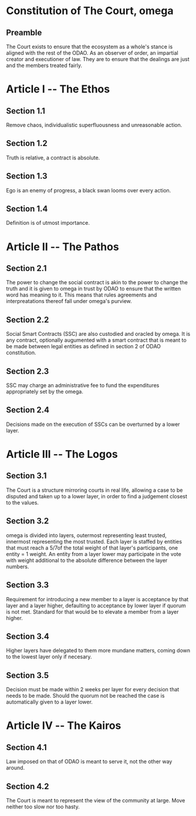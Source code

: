 # Constitution of The Court, omega

## Preamble

The Court exists to ensure that the ecosystem as a whole's stance is aligned with the rest of the ODAO. As an observer of order, an impartial creator and executioner of law. They are to ensure that the dealings are just and the members treated fairly.

# Article I -- The Ethos

## Section 1.1

Remove chaos, individualistic superfluousness and unreasonable action.

## Section 1.2

Truth is relative, a contract is absolute.

## Section 1.3

Ego is an enemy of progress, a black swan looms over every action.

## Section 1.4

Definition is of utmost importance.

# Article II -- The Pathos

## Section 2.1

The power to change the social contract is akin to the power to change the truth and it is given to omega in trust by ODAO to ensure that the written word has meaning to it. This means that rules agreements and interpreatations thereof fall under omega's purview. 

## Section 2.2

Social Smart Contracts (SSC) are also custodied and oracled by omega. It is any contract, optionally augumented with a smart contract that is meant to be made between legal entities as defined in section 2 of ODAO constitution. 

## Section 2.3

SSC may charge an administrative fee to fund the expenditures appropriately set by the omega.

## Section 2.4

Decisions made on the execution of SSCs can be overturned by a lower layer. 


# Article III -- The Logos

## Section 3.1

The Court is a structure mirroring courts in real life, allowing a case to be disputed and taken up to a lower layer, in order to find a judgement closest to the values.

## Section 3.2

omega is divided into layers, outermost representing least trusted, innermost representing the most trusted. Each layer is staffed by entities that must reach a 5/7of the total weight of that layer's participants, one entity = 1 weight. An entity from a layer lower may participate in the vote with weight additional to the absolute difference between the layer numbers.

## Section 3.3

Requirement for introducing a new member to a layer is acceptance by that layer and a layer higher, defaulting to acceptance by lower layer if quorum is not met. Standard for that would be to elevate a member from a layer higher. 

## Section 3.4

Higher layers have delegated to them more mundane matters, coming down to the lowest layer only if necesary.

## Section 3.5

Decision must be made within 2 weeks per layer for every decision that needs to be made. Should the quorum not be reached the case is automatically given to a layer lower. 

# Article IV -- The Kairos

## Section 4.1

Law imposed on that of ODAO is meant to serve it, not the other way around.

## Section 4.2

The Court is meant to represent the view of the community at large. Move neither too slow nor too hasty. 